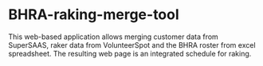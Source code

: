 # BHRA-raking-merge-tool

This web-based application allows merging customer data from SuperSAAS, raker data from VolunteerSpot and the BHRA roster from excel spreadsheet.  The resulting web page is an integrated schedule for raking.

